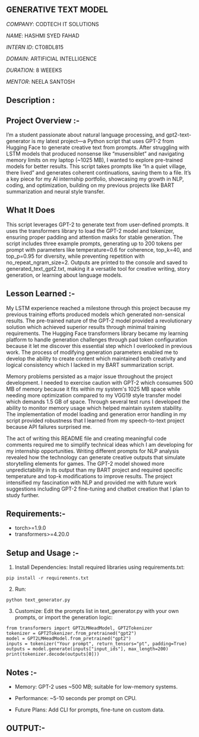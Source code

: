 ## GENERATIVE TEXT MODEL


*COMPANY*: CODTECH IT SOLUTIONS

*NAME*: HASHMI SYED FAHAD

*INTERN ID*: CT08DL815

*DOMAIN*: ARTIFICIAL INTELLIGENCE

*DURATION*: 8 WEEEKS

*MENTOR*: NEELA SANTOSH



## Description :

## Project Overview :-


I’m a student passionate about natural language processing, and gpt2-text-generator is my latest project—a Python script that uses GPT-2 from Hugging Face to generate creative text from prompts. After struggling with LSTM models that produced nonsense like “musensiblet” and navigating memory limits on my laptop (~1025 MB), I wanted to explore pre-trained models for better results. This script takes prompts like “In a quiet village, there lived” and generates coherent continuations, saving them to a file. It’s a key piece for my AI internship portfolio, showcasing my growth in NLP, coding, and optimization, building on my previous projects like BART summarization and neural style transfer.


## What It Does

This script leverages GPT-2 to generate text from user-defined prompts. It uses the transformers library to load the GPT-2 model and tokenizer, ensuring proper padding and attention masks for stable generation. The script includes three example prompts, generating up to 200 tokens per prompt with parameters like temperature=0.6 for coherence, top_k=40, and top_p=0.95 for diversity, while preventing repetition with no_repeat_ngram_size=2. Outputs are printed to the console and saved to generated_text_gpt2.txt, making it a versatile tool for creative writing, story generation, or learning about language models.


## Lesson Learned :-

My LSTM experience reached a milestone through this project because my previous training efforts produced models which generated non-sensical results. The pre-trained nature of the GPT-2 model provided  a revolutionary solution which achieved superior results through minimal training requirements. The Hugging Face transformers library became my  learning platform to handle generation challenges through pad token configuration because it let me discover this essential step which I  overlooked in previous work. The process of modifying generation parameters enabled me to develop the ability to create content  which maintained both creativity and logical consistency which I lacked in my BART summarization script.

Memory problems persisted as a major issue throughout the project development. I needed to exercise caution with GPT-2  which consumes 500 MB of memory because it fits within my system's 1025 MB space while needing  more optimization compared to my VGG19 style transfer model which demands 1.5 GB of space.  Through several test runs I developed the ability to monitor memory usage which helped maintain system stability. The implementation  of model loading and generation error handling in my script provided robustness that I learned from my speech-to-text  project because API failures surprised me.

The act of writing this README file and creating meaningful code comments required me to simplify technical ideas which  I am developing for my internship opportunities. Writing different prompts for NLP analysis revealed how the technology can generate  creative outputs that simulate storytelling elements for games. The GPT-2 model showed more unpredictability in its  output than my BART project and required specific temperature and top-k modifications to improve results. The project  intensified my fascination with NLP and provided me with future work suggestions including GPT-2 fine-tuning  and chatbot creation that I plan to study further.



## Requirements:-

- torch>=1.9.0 
- transformers>=4.20.0


## Setup and Usage :-

1. Install Dependencies: Install required libraries using requirements.txt:

```
pip install -r requirements.txt

```


2. Run:

```
python text_generator.py

```

3. Customize: Edit the prompts list in text_generator.py with your own prompts, or import the generation logic:

```
from transformers import GPT2LMHeadModel, GPT2Tokenizer
tokenizer = GPT2Tokenizer.from_pretrained("gpt2")
model = GPT2LMHeadModel.from_pretrained("gpt2")
inputs = tokenizer("Your prompt", return_tensors="pt", padding=True)
outputs = model.generate(inputs["input_ids"], max_length=200)
print(tokenizer.decode(outputs[0]))

```


## Notes :-


- Memory: GPT-2 uses ~500 MB; suitable for low-memory systems.



- Performance: ~5-10 seconds per prompt on CPU.



- Future Plans: Add CLI for prompts, fine-tune on custom data.


## OUTPUT:-


